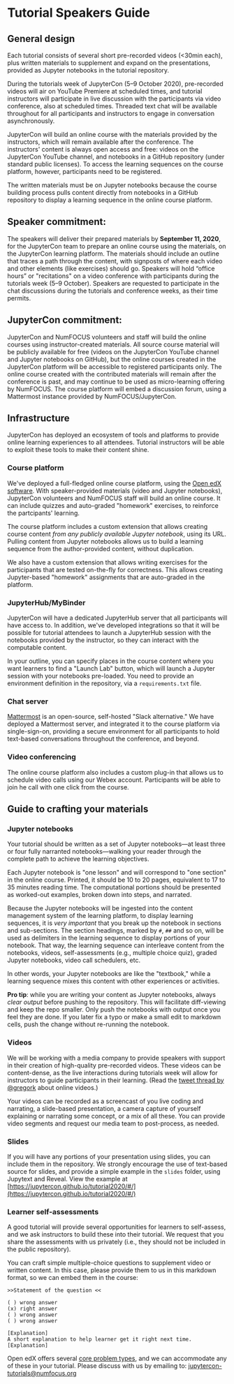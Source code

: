 # Tutorial Speakers Guide

## General design

Each tutorial consists of several short pre-recorded videos (<30min each), plus written materials to supplement and expand on the presentations, provided as Jupyter notebooks in the tutorial repository. 

During the tutorials week of JupyterCon (5–9 October 2020), pre-recorded videos will air on YouTube Premiere at scheduled times, and tutorial instructors will participate in live discussion with the participants via video conference, also at scheduled times. 
Threaded text chat will be available throughout for all participants and instructors to engage in conversation asynchronously.

JupyterCon will build an online course with the materials provided by the instructors, which will remain available after the conference. 
The instructors' content is always open access and free: videos on the JupyterCon YouTube channel, and notebooks in a GitHub repository (under standard public licenses). 
To access the learning sequences on the course platform, however, participants need to be registered. 

The written materials must be on Jupyter notebooks because the course building process pulls content directly from notebooks in a GitHub repository to display a learning sequence in the online course platform.

## Speaker commitment:
The speakers will deliver their prepared materials by **September 11, 2020**, for the JupyterCon team to prepare an online course using the materials, on the JupyterCon learning platform. 
The materials should include an outline that traces a path through the content, with signposts of where each video and other elements (like exercises) should go.
Speakers will hold “office hours” or "recitations" on a video conference with participants during the tutorials week (5–9 October). 
Speakers are requested to participate in the chat discussions during the tutorials and conference weeks, as their time permits.

## JupyterCon commitment: 
JupyterCon and NumFOCUS volunteers and staff will build the online courses using instructor-created materials.
All source course material will be publicly available for free (videos on the JupyterCon YouTube channel and Jupyter notebooks on GitHub), but the online courses created in the JupyterCon platform will be accessible to registered participants only. The online course created with the contributed materials will remain after the conference is past, and may continue to be used as micro-learning offering by NumFOCUS. The course platform will embed a discussion forum, using a Mattermost instance provided by NumFOCUS/JupyterCon.

## Infrastructure

JupyterCon has deployed an ecosystem of tools and platforms to provide online learning experiences to all attendees. 
Tutorial instructors will be able to exploit these tools to make their content shine.

### Course platform

We've deployed a full-fledged online course platform, using the [Open edX software](https://open.edx.org/about-open-edx/). 
With speaker-provided materials (video and Jupyter notebooks), JupyterCon volunteers and NumFOCUS staff will build an online course. 
It can include quizzes and auto-graded "homework" exercises, to reinforce the partcipants' learning.

The course platform includes a custom extension that allows creating course content _from any publicly available Jupyter notebook_, using its URL. 
Pulling content from Jupyter notebooks allows us to build a learning sequence from the author-provided content, without duplication.

We also have a custom extension that allows writing exercises for the participants that are tested on-the-fly for correctness. 
This allows creating Jupyter-based "homework" assignments that are auto-graded in the platform.

### JupyterHub/MyBinder

JupyterCon will have a dedicated JupyterHub server that all participants will have access to. 
In addition, we've developed integrations so that it will be possible for tutorial attendees to launch a JupyterHub session with the notebooks provided by the instructor, so they can interact with the computable content. 

In your outline, you can specify places in the course content where you want learners to find a "Launch Lab" button, which will launch a Jupyter session with your notebooks pre-loaded. 
You need to provide an environment definition in the repository, via a `requirements.txt` file.


### Chat server

[Mattermost](https://mattermost.com) is an open-source, self-hosted "Slack alternative." 
We have deployed a Mattermost server, and integrated it to the course platform via single-sign-on, providing a secure environment for all participants to hold text-based conversations throughout the conference, and beyond.


### Video conferencing

The online course platform also includes a custom plug-in that allows us to schedule video calls using our Webex account. 
Participants will be able to join he call with one click from the course.

## Guide to crafting your materials

### Jupyter notebooks

Your tutorial should be written as a set of Jupyter notebooks—at least three or four fully narranted notebooks—walking your reader through the complete path to achieve the learning objectives. 

Each Jupyter notebook is "one lesson" and will correspond to "one section" in the online course. 
Printed, it should be 10 to 20 pages, equivalent to 17 to 35 minutes reading time. 
The computational portions should be presented as worked-out examples, broken down into steps, and narrated. 

Because the Jupyter notebooks will be ingested into the content management system of the learning platform, to display learning sequences, it is _very important_ that you break up the notebook in sections and sub-sections. 
The section headings, marked by `#`, `##` and so on, will be used as delimiters in the learning sequence to display portions of your notebook. 
That way, the learning sequence can interleave content from the notebooks, videos, self-assessments (e.g., multiple choice quiz), graded Jupyter notebooks, video call schedulers, etc.

In other words, your Jupyter notebooks are like the "textbook," while a learning sequence mixes this content with other experiences or activities.

**Pro tip**: while you are writing your content as Jupyter notebooks, always _clear output_ before pushing to the repository.
This will facilitate diff-viewing and keep the repo smaller. 
Only push the notebooks with output once you feel they are done. 
If you later fix a typo or make a small edit to markdown cells, push the change without re-running the notebook.

### Videos

We will be working with a media company to provide speakers with support in their creation of high-quality pre-recorded videos. 
These videos can be content-dense, as the live interactions during tutorials week will allow for instructors to guide participants in their learning.
(Read the [tweet thread by @gregork](https://twitter.com/gregork/status/1291760045269508096) about online videos.)

Your videos can be recorded as a screencast of you live coding and narrating, a slide-based presentation, a camera capture of yourself explaining or narrating some concept, or a mix of all these. 
You can provide video segments and request our media team to post-process, as needed. 

### Slides

If you will have any portions of your presentation using slides, you can include them in the repository. 
We strongly encourage the use of text-based source for slides, and provide a simple example in the `slides` folder, using Jupytext and Reveal. 
View the example at [https://jupytercon.github.io/tutorial2020/#/](https://jupytercon.github.io/tutorial2020/#/)

### Learner self-assessments

A good tutorial will provide several opportunities for learners to self-assess, and we ask instructors to build these into their tutorial. 
We request that you share the assessments with us privately (i.e., they should not be included in the public repository).

You can craft simple multiple-choice questions to supplement video or written content. In this case, please provide them to us in this markdown format, so we can embed them in the course:

```
>>Statement of the question <<

( ) wrong answer
(x) right answer
( ) wrong answer
( ) wrong answer

[Explanation]
A short explanation to help learner get it right next time.
[Explanation]
```

Open edX offers several [core problem types](https://edx.readthedocs.io/projects/open-edx-building-and-running-a-course/en/open-release-ironwood.master/exercises_tools/create_exercises_and_tools.html#core-problem-types), and we can accommodate any of these in your tutorial. 
Please discuss with us by emailing to: 
[jupytercon-tutorials@numfocus.org](mailto:jupytercon-tutorials@numfocus.org)
